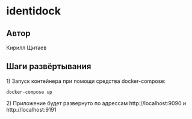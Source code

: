 # identidock

## Автор
Кирилл Щитаев
## Шаги развёртывания

1\) Запуск контейнера при помощи средства docker-compose:
```dotenv
docker-compose up 
```
2\) Приложение будет развернуто по адрессам http://localhost:9090 и http://localhost:9191
